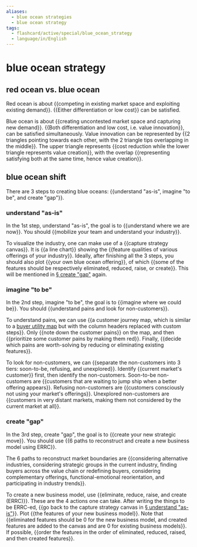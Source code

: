 ```yaml
---
aliases:
  - blue ocean strategies
  - blue ocean strategy
tags:
  - flashcard/active/special/blue_ocean_strategy
  - language/in/English
---
```


# blue ocean strategy

## red ocean vs. blue ocean

Red ocean is about {{competing in existing market space and exploiting existing demand}}. {{Either differentiation or low cost}} can be satisfied. <!--SR:!2024-12-12,126,290!2024-12-20,130,290-->

Blue ocean is about {{creating uncontested market space and capturing new demand}}. {{Both differentiation and low cost, i.e. value innovation}}, can be satisfied simultaneously. Value innovation can be represented by {{2 triangles pointing towards each other, with the 2 triangle tips overlapping in the middle}}. The upper triangle represents {{cost reduction while the lower triangle represents value creation}}, with the overlap {{representing satisfying both at the same time, hence value creation}}. <!--SR:!2025-02-07,173,310!2024-12-30,138,290!2025-09-17,358,344!2025-08-29,339,344!2025-08-15,330,344-->

## blue ocean shift

There are 3 steps to creating blue oceans: {{understand "as-is", imagine "to be", and create "gap"}}. <!--SR:!2024-12-01,118,304-->

### understand "as-is"

In the 1st step, understand "as-is", the goal is to {{understand where we are now}}. You should {{mobilize your team and understand your industry}}. <!--SR:!2025-09-17,357,344!2025-08-26,336,344-->

To visualize the industry, one can make use of a {{capture strategy canvas}}. It is {{a line chart}} showing the {{feature qualities of various offerings of your industry}}. Ideally, after finishing all the 3 steps, you should also plot {{your own blue ocean offering}}, of which {{some of the features should be respectively eliminated, reduced, raise, or create}}. This will be mentioned in [§ create "gap"](#create%20"gap") again. <!--SR:!2024-10-21,86,284!2025-05-19,242,324!2025-02-21,172,304!2025-05-20,222,284!2025-05-07,232,324-->

### imagine "to be"

In the 2nd step, imagine "to be", the goal is to {{imagine where we could be}}. You should {{understand pains and look for non-customers}}. <!--SR:!2025-08-07,324,344!2025-02-01,156,304-->

To understand pains, we can use {{a customer journey map, which is similar to a [buyer utility map](buyer%20utility%20map.md) but with the column headers replaced with custom steps}}. Only {{note down the customer pains}} on the map, and then {{prioritize some customer pains by making them red}}. Finally, {{decide which pains are worth-solving by reducing or eliminating existing features}}. <!--SR:!2025-04-22,203,284!2025-02-24,152,284!2024-11-18,104,284!2025-06-06,255,324-->

To look for non-customers, we can {{separate the non-customers into 3 tiers: soon-to-be, refusing, and unexplored}}. Identify {{current market's customer}} first, then identify the non-customers. Soon-to-be non-customers are {{customers that are waiting to jump ship when a better offering appears}}. Refusing non-customers are {{customers consciously not using your market's offerings}}. Unexplored non-customers are {{customers in very distant markets, making them not considered by the current market at all}}. <!--SR:!2025-05-25,243,324!2025-08-12,328,344!2025-02-11,164,304!2025-04-09,223,324!2025-01-07,146,304-->

### create "gap"

In the 3rd step, create "gap", the goal is to {{create your new strategic move}}. You should use {{6 paths to reconstruct and create a new business model using ERRC}}. <!--SR:!2025-08-18,333,344!2025-05-14,238,324-->

The 6 paths to reconstruct market boundaries are {{considering alternative industries, considering strategic groups in the current industry, finding buyers across the value chain or redefining buyers, considering complementary offerings, functional-emotional reorientation, and participating in industry trends}}. <!--SR:!2024-12-23,98,244-->

To create a new business model, use {{eliminate, reduce, raise, and create (ERRC)}}. These are the 4 actions one can take. After writing the things to be ERRC-ed, {{go back to the capture strategy canvas in [§ understand "as-is"](#understand%20"as-is")}}. Plot {{the features of your new business model}}. Note that {{eliminated features should be 0 for the new business model, and created features are added to the canvas and are 0 for existing business models}}. If possible, {{order the features in the order of eliminated, reduced, raised, and then created features}}. <!--SR:!2025-05-21,239,324!2025-08-09,325,344!2025-02-06,166,304!2025-08-28,338,344!2025-05-23,241,324-->

